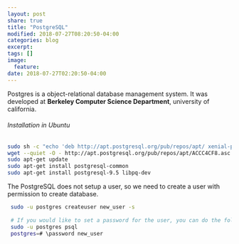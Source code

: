 ```yaml
---
layout: post
share: true
title: "PostgreSQL"
modified: 2018-07-27T08:20:50-04:00
categories: blog
excerpt:
tags: []
image:
  feature:
date: 2018-07-27T02:20:50-04:00
---
```


Postgres is a object-relational database management system. It was developed at **Berkeley Computer Science Department**, 
university of california.

###### Installation in Ubuntu

```bash
sudo sh -c "echo 'deb http://apt.postgresql.org/pub/repos/apt/ xenial-pgdg main' > /etc/apt/sources.list.d/pgdg.list"
wget --quiet -O - http://apt.postgresql.org/pub/repos/apt/ACCC4CF8.asc | sudo apt-key add -
sudo apt-get update
sudo apt-get install postgresql-common
sudo apt-get install postgresql-9.5 libpq-dev
```
The PostgreSQL does not setup a user, so we need to create a user with permission to 
create database.

```bash
 sudo -u postgres createuser new_user -s
 
 # If you would like to set a password for the user, you can do the following
 sudo -u postgres psql
 postgres=# \password new_user
```

